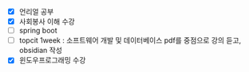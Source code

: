 - [x] 언리얼 공부
- [x] 사회봉사 이해 수강
- [ ] spring boot
- [ ] topcit 1week : 소프트웨어 개발 및 데이터베이스 pdf를 중점으로 강의 듣고, obsidian 작성
- [x] 윈도우프로그래밍 수강